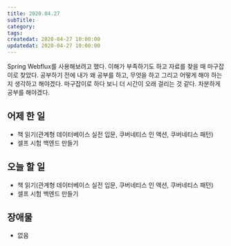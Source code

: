 ```yaml
---
title: 2020.04.27
subTitle:
category:
tags:
createdat: 2020-04-27 10:00:00
updatedat: 2020-04-27 10:00:00
---
```


Spring Webflux를 사용해보려고 했다. 이해가 부족하기도 하고 자료를 찾을 때 마구잡이로 찾았다. 공부하기 전에 내가 왜 공부를 하고, 무엇을 하고 그리고 어떻게 해야 하는지 생각하고 해야겠다. 마구잡이로 하다 보니 더 시간이 오래 걸리는 것 같다. 차분하게 공부를 해야겠다.

## 어제 한 일

* 책 읽기(관계형 데이터베이스 실전 입문, 쿠버네티스 인 액션, 쿠버네티스 패턴)
* 셀프 시험 백엔드 만들기

## 오늘 할 일

* 책 읽기(관계형 데이터베이스 실전 입문, 쿠버네티스 인 액션, 쿠버네티스 패턴)
* 셀프 시험 백엔드 만들기

## 장애물

* 없음
